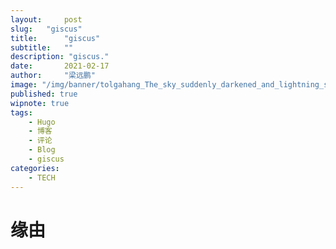 ```yaml
---
layout:     post 
slug:   "giscus"
title:      "giscus"
subtitle:   ""
description: "giscus."  
date:       2021-02-17
author:     "梁远鹏"
image: "/img/banner/tolgahang_The_sky_suddenly_darkened_and_lightning_struck_with_t_87bfe445-a272-486a-9961-5f424dcca429.png"
published: true
wipnote: true
tags: 
    - Hugo
    - 博客
    - 评论
    - Blog
    - giscus
categories: 
    - TECH
---  
```


# 缘由  
